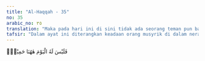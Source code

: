 ```yaml
---
title: "Al-Haqqah - 35"
no: 35
arabic_no: ٣٥
translation: "Maka pada hari ini di sini tidak ada seorang teman pun baginya. "
tafsir: "Dalam ayat ini diterangkan keadaan orang musyrik di dalam neraka:\n\n1.Mereka tidak mempunyai seorang pun teman atau penolong. Sebagaimana diketahui bahwa manusia itu adalah makhluk sosial. Hidup manusia yang berbahagia adalah jika mereka dapat memenuhi kepentingan pribadinya dan kepentingan hidup dalam pergaulan bermasyarakat. Jika di dunia dalam keadaan biasa, manusia merasa tersiksa hidup sendirian, tentu di akhirat akan lebih tersiksa lagi.\n\n2.Makanan mereka adalah darah dan nanah, suatu makanan yang tidak termakan oleh orang ketika hidup di dunia."
---
```

فَلَيْسَ لَهُ الْيَوْمَ هٰهُنَا حَمِيْمٌۙ